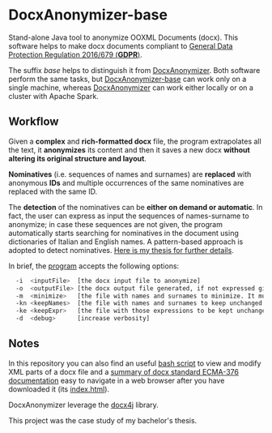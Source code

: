 # DocxAnonymizer-base
Stand-alone Java tool to anonymize OOXML Documents (docx). This software helps to make docx documents compliant to [General Data Protection Regulation 2016/679 (**GDPR**)](https://eur-lex.europa.eu/legal-content/IT/TXT/?uri=uriserv:OJ.L_.2016.119.01.0001.01.ITA&toc=OJ:L:2016:119:TOC).

The suffix *base* helps to distinguish it from [DocxAnonymizer](https://github.com/Lostefra/DocxAnonymizer). Both software perform the same tasks, but [DocxAnonymizer-base](https://github.com/Lostefra/DocxAnonymizer-base) can work only on a single machine, whereas [DocxAnonymizer](https://github.com/Lostefra/DocxAnonymizer) can work either locally or on a cluster with Apache Spark.

## Workflow

Given a **complex** and **rich-formatted docx** file, the program extrapolates all the text, it **anonymizes** its content and then it saves a new docx **without altering its original structure and layout**.

**Nominatives** (i.e. sequences of names and surnames) are **replaced** with anonymous **IDs** and multiple occurrences of the same nominatives are replaced with the same ID. 

The **detection** of the nominatives can be **either on demand or automatic**. In fact, the user can express as input the sequences of names-surname to anonymize; in case these sequences are not given, the program automatically starts searching for nominatives in the document using dictionaries of Italian and English names. A pattern-based approach is adopted to detect nominatives. [Here is my thesis for further details](https://github.com/Lostefra/DocxAnonymizer-base/blob/master/docs/TESI_Lorenzo_Mario_Amorosa.pdf).

In brief, the [program](https://github.com/Lostefra/DocxAnonymizer-base/blob/4b7a2aa461b80a935c0066c71dd222028a9348b1/src/main/java/docxAnonymizer/App.java#L76) accepts the following options:
```sh
  -i  <inputFile>  [the docx input file to anonymize]
  -o  <outputFile> [the docx output file generated, if not expressed given by default]
  -m  <minimize>   [the file with names and surnames to minimize. It must contain one expression per line of the form: "<name1>:<name2>:[...]:<nameN>;<surname>", if not expressed the program will perform automatic detection of nominatives]
  -kn <keepNames>  [the file with names and surnames to keep unchanged (no minimization). It must contain one expression per line of the form: "<name1>:<name2>:[...]:<nameN>;<surname>"]
  -ke <keepExpr>   [the file with those expressions to be kept unchanged (not nominatives)]
  -d  <debug>      [increase verbosity]
```
  
## Notes

In this repository you can also find an useful [bash script](https://github.com/Lostefra/DocxAnonymizer-base/tree/master/tools) to view and modify XML parts of a docx file and a [summary of docx standard ECMA-376 documentation](https://github.com/Lostefra/DocxAnonymizer-base/blob/master/docs/WordML) easy to navigate in a web browser after you have downloaded it (its [index.html](https://github.com/Lostefra/DocxAnonymizer-base/blob/master/docs/WordML/index.html)). 

DocxAnonymizer leverage the [docx4j](https://www.docx4java.org/trac/docx4j) library.

This project was the case study of my bachelor's thesis.
